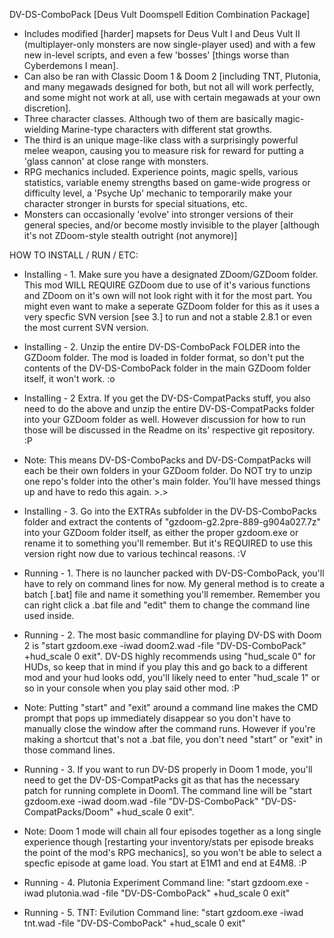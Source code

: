 DV-DS-ComboPack [Deus Vult Doomspell Edition Combination Package]

- Includes modified [harder] mapsets for Deus Vult I and Deus Vult II (multiplayer-only monsters are now single-player used) and with a few new in-level scripts, and even a few 'bosses' [things worse than Cyberdemons I mean].
- Can also be ran with Classic Doom 1 & Doom 2 [including TNT, Plutonia, and many megawads designed for both, but not all will work perfectly, and some might not work at all, use with certain megawads at your own discretion].
- Three character classes. Although two of them are basically magic-wielding Marine-type characters with different stat growths.
- The third is an unique mage-like class with a surprisingly powerful melee weapon, causing you to measure risk for reward for putting a 'glass cannon' at close range with monsters.
- RPG mechanics included. Experience points, magic spells, various statistics, variable enemy strengths based on game-wide progress or difficulty level, a 'Psyche Up' mechanic to temporarily make your character stronger in bursts for special situations, etc.
- Monsters can occasionally 'evolve' into stronger versions of their general species, and/or become mostly invisible to the player [although it's not ZDoom-style stealth outright (not anymore)]


HOW TO INSTALL / RUN / ETC:

- Installing - 1. Make sure you have a designated ZDoom/GZDoom folder. This mod WILL REQUIRE GZDoom due to use of it's various functions and ZDoom on it's own will not look right with it for the most part. You might even want to make a seperate GZDoom folder for this as it uses a very specfic SVN version [see 3.] to run and not a stable 2.8.1 or even the most current SVN version.

- Installing - 2. Unzip the entire DV-DS-ComboPack FOLDER into the GZDoom folder. The mod is loaded in folder format, so don't put the contents of the DV-DS-ComboPack folder in the main GZDoom folder itself, it won't work. :o

- Installing - 2 Extra. If you get the DV-DS-CompatPacks stuff, you also need to do the above and unzip the entire DV-DS-CompatPacks folder into your GZDoom folder as well. However discussion for how to run those will be discussed in the Readme on its' respective git repository. :P
- Note: This means DV-DS-ComboPacks and DV-DS-CompatPacks will each be their own folders in your GZDoom folder. Do NOT try to unzip one repo's folder into the other's main folder. You'll have messed things up and have to redo this again. >.>

- Installing - 3. Go into the EXTRAs subfolder in the DV-DS-ComboPacks folder and extract the contents of "gzdoom-g2.2pre-889-g904a027.7z" into your GZDoom folder itself, as either the proper gzdoom.exe or rename it to something you'll remember. But it's REQUIRED to use this version right now due to various techincal reasons. :V

- Running - 1. There is no launcher packed with DV-DS-ComboPack, you'll have to rely on command lines for now. My general method is to create a batch [.bat] file and name it something you'll remember. Remember you can right click a .bat file and "edit" them to change the command line used inside.

- Running - 2. The most basic commandline for playing DV-DS with Doom 2 is "start gzdoom.exe -iwad doom2.wad -file "DV-DS-ComboPack" +hud_scale 0 exit". DV-DS highly recommends using "hud_scale 0" for HUDs, so keep that in mind if you play this and go back to a different mod and your hud looks odd, you'll likely need to enter "hud_scale 1" or so in your console when you play said other mod. :P
- Note: Putting "start" and "exit" around a command line makes the CMD prompt that pops up immediately disappear so you don't have to manually close the window after the command runs. However if you're making a shortcut that's not a .bat file, you don't need "start" or "exit" in those command lines.

- Running - 3. If you want to run DV-DS properly in Doom 1 mode, you'll need to get the DV-DS-CompatPacks git as that has the necessary patch for running complete in Doom1. The command line will be "start gzdoom.exe -iwad doom.wad -file "DV-DS-ComboPack" "DV-DS-CompatPacks/Doom" +hud_scale 0 exit". 
- Note: Doom 1 mode will chain all four episodes together as a long single experience though [restarting your inventory/stats per episode breaks the point of the mod's RPG mechanics], so you won't be able to select a specfic episode at game load. You start at E1M1 and end at E4M8. :P

- Running - 4. Plutonia Experiment Command line: "start gzdoom.exe -iwad plutonia.wad -file "DV-DS-ComboPack" +hud_scale 0 exit" 

- Running - 5. TNT: Evilution Command line: "start gzdoom.exe -iwad tnt.wad -file "DV-DS-ComboPack" +hud_scale 0 exit" 
